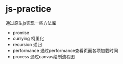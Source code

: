 # js-practice
通过原生js实现一些方法库


* promise
* currying 柯里化
* recursion 递归
* performance 通过performance查看页面各项加载时间
* process 通过canvas绘制流程图